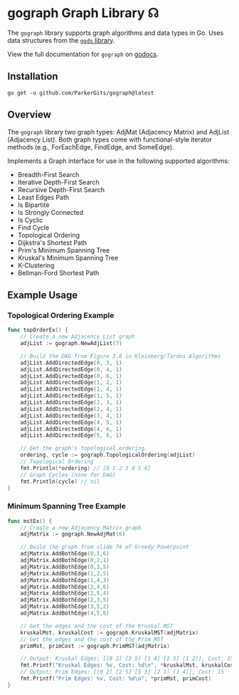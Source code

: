 # gograph Graph Library ☊

The `gograph` library supports graph algorithms and data types in Go. Uses data structures from the [`gods` library](https://github.com/ParkerGits/gods).

View the full documentation for `gograph` on [godocs](https://godocs.io/github.com/ParkerGits/gograph).

## Installation

```
go get -u github.com/ParkerGits/gograph@latest
```

## Overview

The `gograph` library two graph types: AdjMat (Adjacency Matrix) and AdjList (Adjacency List). Both graph types come with functional-style iterator methods (e.g., ForEachEdge, FindEdge, and SomeEdge).

Implements a Graph interface for use in the following supported algorithms:

- Breadth-First Search
- Iterative Depth-First Search
- Recursive Depth-First Search
- Least Edges Path
- Is Bipartite
- Is Strongly Connected
- Is Cyclic
- Find Cycle
- Topological Ordering
- Dijkstra's Shortest Path
- Prim's Minimum Spanning Tree
- Kruskal's Minimum Spanning Tree
- K-Clustering
- Bellman-Ford Shortest Path

## Example Usage

### Topological Ordering Example

```go
func topOrderEx() {
	// Create a new Adjacency List graph
	adjList := gograph.NewAdjList(7)

	// Build the DAG from Figure 3.8 in Kleinberg/Tardos Algorithms
	adjList.AddDirectedEdge(0, 3, 1)
	adjList.AddDirectedEdge(0, 4, 1)
	adjList.AddDirectedEdge(0, 6, 1)
	adjList.AddDirectedEdge(1, 2, 1)
	adjList.AddDirectedEdge(1, 4, 1)
	adjList.AddDirectedEdge(1, 5, 1)
	adjList.AddDirectedEdge(2, 3, 1)
	adjList.AddDirectedEdge(2, 4, 1)
	adjList.AddDirectedEdge(3, 4, 1)
	adjList.AddDirectedEdge(4, 5, 1)
	adjList.AddDirectedEdge(4, 6, 1)
	adjList.AddDirectedEdge(5, 6, 1)

	// Get the graph's topological ordering.
	ordering, cycle := gograph.TopologicalOrdering(adjList)
	// Topological Ordering
	fmt.Println(*ordering) // [0 1 2 3 4 5 6]
	// Graph Cycles (none for DAG)
	fmt.Println(cycle) // nil
}
```

### Minimum Spanning Tree Example

```go
func mstEx() {
	// Create a new Adjacency Matrix graph
	adjMatrix := gograph.NewAdjMat(6)

	// Build the graph from slide 74 of Greedy Powerpoint
	adjMatrix.AddBothEdge(0,1,6)
	adjMatrix.AddBothEdge(0,2,1)
	adjMatrix.AddBothEdge(0,3,5)
	adjMatrix.AddBothEdge(1,2,5)
	adjMatrix.AddBothEdge(1,4,3)
	adjMatrix.AddBothEdge(2,4,6)
	adjMatrix.AddBothEdge(2,5,4)
	adjMatrix.AddBothEdge(2,3,5)
	adjMatrix.AddBothEdge(3,5,2)
	adjMatrix.AddBothEdge(4,5,6)

	// Get the edges and the cost of the Kruskal MST
	kruskalMst, kruskalCost := gograph.KruskalMST(adjMatrix)
	// Get the edges and the cost of the Prim MST
	primMst, primCost := gograph.PrimMST(adjMatrix)

	// Output: Kruskal Edges: [[0 2] [3 5] [1 4] [2 5] [1 2]], Cost: 15
	fmt.Printf("Kruskal Edges: %v, Cost: %d\n", *kruskalMst, kruskalCost)
	// Output: Prim Edges: [[0 2] [2 5] [5 3] [2 1] [1 4]], Cost: 15
	fmt.Printf("Prim Edges: %v, Cost: %d\n", *primMst, primCost)
}
```
